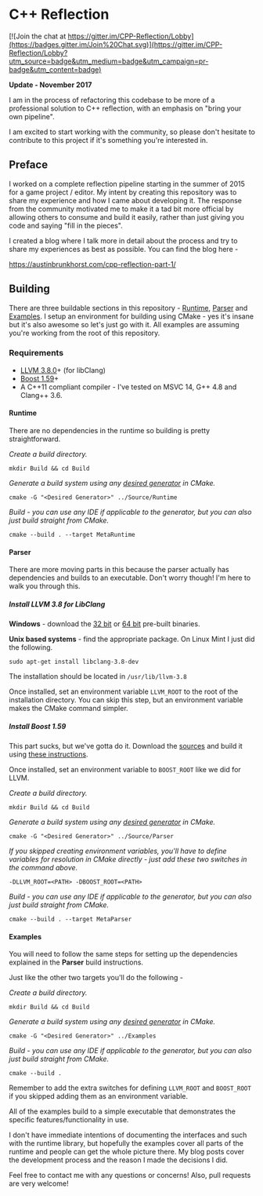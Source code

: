 # C++ Reflection

[![Join the chat at https://gitter.im/CPP-Reflection/Lobby](https://badges.gitter.im/Join%20Chat.svg)](https://gitter.im/CPP-Reflection/Lobby?utm_source=badge&utm_medium=badge&utm_campaign=pr-badge&utm_content=badge)

**Update - November 2017**

I am in the process of refactoring this codebase to be more of a professional solution to C++ reflection, with an emphasis on "bring your own pipeline".

I am excited to start working with the community, so please don't hesitate to contribute to this project if it's something you're interested in.

## Preface
I worked on a complete reflection pipeline starting in the summer of 2015 for a game project / editor. My intent by creating this repository was to share my experience and how I came about developing it. The response from the community motivated me to make it a tad bit more official by allowing others to consume and build it easily, rather than just giving you code and saying "fill in the pieces".

I created a blog where I talk more in detail about the process and try to share my experiences as best as possible. You can find the blog here -

https://austinbrunkhorst.com/cpp-reflection-part-1/

## Building
There are three buildable sections in this repository - [Runtime](https://github.com/AustinBrunkhorst/CPP-Reflection/tree/master/Source/Runtime), [Parser](https://github.com/AustinBrunkhorst/CPP-Reflection/tree/master/Source/Parser) and [Examples](https://github.com/AustinBrunkhorst/CPP-Reflection/tree/master/Examples). I setup an environment for building using CMake - yes it's insane but it's also awesome so let's just go with it. All examples are assuming you're working from the root of this repository.

### Requirements
 - [LLVM 3.8.0](http://llvm.org/releases/download.html)+ (for libClang)
 - [Boost 1.59](http://www.boost.org/users/history/version_1_59_0.html)+ 
 - A C++11 compliant compiler - I've tested on MSVC 14, G++ 4.8 and
   Clang++ 3.6.

#### Runtime
There are no dependencies in the runtime so building is pretty straightforward.



*Create a build directory.*

    mkdir Build && cd Build
    
*Generate a build system using any [desired generator](https://cmake.org/cmake/help/v3.0/manual/cmake-generators.7.html) in CMake.*

    cmake -G "<Desired Generator>" ../Source/Runtime
    
*Build - you can use any IDE if applicable to the generator, but you can also just build straight from CMake.*

    cmake --build . --target MetaRuntime
    
#### Parser
There are more moving parts in this because the parser actually has dependencies and builds to an executable. Don't worry though! I'm here to walk you through this.

##### Install LLVM 3.8 for LibClang
**Windows** - download the [32 bit](http://llvm.org/releases/3.8.0/LLVM-3.8.0-win32.exe) or [64 bit](http://llvm.org/releases/3.8.0/LLVM-3.8.0-win64.exe) pre-built binaries.

**Unix based systems** - find the appropriate package. On Linux Mint I just did the following.

    sudo apt-get install libclang-3.8-dev

The installation should be located in `/usr/lib/llvm-3.8`

Once installed, set an environment variable `LLVM_ROOT` to the root of the installation directory. You can skip this step, but an environment variable makes the CMake command simpler.

##### Install Boost 1.59

This part sucks, but we've gotta do it. Download the [sources](https://sourceforge.net/projects/boost/files/boost/1.59.0/) and build it using [these instructions](http://www.boost.org/doc/libs/1_59_0/more/getting_started/unix-variants.html#easy-build-and-install).

Once installed, set an environment variable to `BOOST_ROOT` like we did for LLVM.

*Create a build directory.*

    mkdir Build && cd Build
    
*Generate a build system using any [desired generator](https://cmake.org/cmake/help/v3.0/manual/cmake-generators.7.html) in CMake.*

    cmake -G "<Desired Generator>" ../Source/Parser

*If you skipped creating environment variables, you'll have to define variables for resolution in CMake directly - just add these two switches in the command above.*

    -DLLVM_ROOT=<PATH> -DBOOST_ROOT=<PATH>
    
*Build - you can use any IDE if applicable to the generator, but you can also just build straight from CMake.*

    cmake --build . --target MetaParser

#### Examples
You will need to follow the same steps for setting up the dependencies explained in the **Parser** build instructions.

Just like the other two targets you'll do the following -

*Create a build directory.*

    mkdir Build && cd Build
    
*Generate a build system using any [desired generator](https://cmake.org/cmake/help/v3.0/manual/cmake-generators.7.html) in CMake.*

    cmake -G "<Desired Generator>" ../Examples
    
*Build - you can use any IDE if applicable to the generator, but you can also just build straight from CMake.*

    cmake --build .

Remember to add the extra switches for defining `LLVM_ROOT` and `BOOST_ROOT` if you skipped adding them as an environment variable.

All of the examples build to a simple executable that demonstrates the specific features/functionality in use.

I don't have immediate intentions of documenting the interfaces and such with the runtime library, but hopefully the examples cover all parts of the runtime and people can get the whole picture there. My blog posts cover the development process and the reason I made the decisions I did. 

Feel free to contact me with any questions or concerns! Also, pull requests are very welcome!

